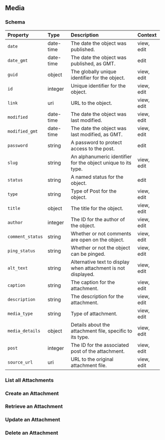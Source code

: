 ## Media

### Schema

| Property | Type | Description | Context |
| :------- | :--- | :---------- | :------ |
| `date` | date-time | The date the object was published. | view, edit |
| `date_gmt` | date-time | The date the object was published, as GMT. | edit |
| `guid` | object | The globally unique identifier for the object. | view, edit |
| `id` | integer | Unique identifier for the object. | view, edit |
| `link` | uri | URL to the object. | view, edit |
| `modified` | date-time | The date the object was last modified. | view, edit |
| `modified_gmt` | date-time | The date the object was last modified, as GMT. | view, edit |
| `password` | string | A password to protect access to the post. | edit |
| `slug` | string | An alphanumeric identifier for the object unique to its type. | view, edit |
| `status` | string | A named status for the object. | edit |
| `type` | string | Type of Post for the object. | view, edit |
| `title` | object | The title for the object. | view, edit |
| `author` | integer | The ID for the author of the object. | view, edit |
| `comment_status` | string | Whether or not comments are open on the object. | view, edit |
| `ping_status` | string | Whether or not the object can be pinged. | view, edit |
| `alt_text` | string | Alternative text to display when attachment is not displayed. | view, edit |
| `caption` | string | The caption for the attachment. | view, edit |
| `description` | string | The description for the attachment. | view, edit |
| `media_type` | string | Type of attachment. | view, edit |
| `media_details` | object | Details about the attachment file, specific to its type. | view, edit |
| `post` | integer | The ID for the associated post of the attachment. | view, edit |
| `source_url` | uri | URL to the original attachment file. | view, edit |

### List all Attachments

### Create an Attachment

### Retrieve an Attachment

### Update an Attachment

### Delete an Attachment
